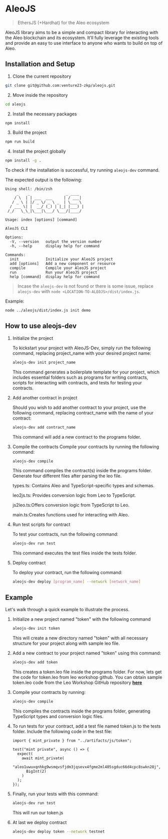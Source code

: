 # AleoJS
> EthersJS (+Hardhat) for the Aleo ecosystem

AleoJS library aims to be a simple and compact library for interacting with the Aleo blockchain and its ecosystem. It’ll fully leverage the existing tools and provide an easy to use interface to anyone who wants to build on top of Aleo.

## Installation and Setup

1. Clone the current repository
```sh
git clone git@github.com:venture23-zkp/aleojs.git
```

2. Move inside the repository
```sh
cd aleojs
```

2. Install the necessary packages
```sh
npm install
```

3. Build the project
```sh
npm run build
```

4. Install the project globally
```sh
npm install -g .
```

To check if the installation is successful, try running `aleojs-dev` command.

The expected output is the following:
```
Using shell: /bin/zsh
     _    _                _ ____  
    / \  | | ___  ___     | / ___| 
   / _ \ | |/ _ \/ _ \ _  | \___ \ 
  / ___ \| |  __/ (_) | |_| |___) |
 /_/   \_\_|\___|\___/ \___/|____/ 
                                   
Usage: index [options] [command]

AleoJS CLI

Options:
  -V, --version   output the version number
  -h, --help      display help for command

Commands:
  init            Initialize your AleoJS project
  add [options]   Add a new component or resource
  compile         Compile your AleoJS project
  run             Run your AleoJS project
  help [command]  display help for command
```

> Incase the `aleojs-dev` is not found or there is some issue, replace `aleojs-dev` with `node <LOCATION-TO-ALEOJS>/dist/index.js`.

Example:
```sh
node ../aleojs/dist/index.js init demo
```

## How to use aleojs-dev
1. Initialize the project 

    To kickstart your project with AleoJS-Dev, simply run the following command, replacing project_name with your desired project name:
    ```sh
    aleojs-dev init project_name
    ```

    This command generates a boilerplate template for your project, which includes essential folders such as programs for writing contracts, scripts for interacting with contracts, and tests for testing your contracts.

2. Add another contract in project

    Should you wish to add another contract to your project, use the following command, replacing contract_name with the name of your contract:
    ```sh
    aleojs-dev add contract_name
    ```

    This command will add a new contract to the programs folder.


3. Compile the contracts
    Compile your contracts by running the following command:
    ```sh
    aleojs-dev compile 
    ```
    This command compiles the contract(s) inside the programs folder. Generate four different files after parsing the leo file.

    types.ts: Contains Aleo and TypeScript-specific types and schemas.

    leo2js.ts: Provides conversion logic from Leo to TypeScript.

    js2leo.ts:Offers conversion logic from TypeScript to Leo.

    main.ts:Creates functions used for interacting with Aleo.

4. Run test scripts for contract

    To test your contracts, run the following command:
    ```sh
    aleojs-dev run test 
    ```

    This command executes the test files inside the tests folder.

5. Deploy contract

    To deploy your contract, run the following command:
    ```sh
    aleojs-dev deploy [program_name] --network [network_name]
    ```


## Example
Let's walk through a quick example to illustrate the process.

1. Initialize a new project named "token" with the following command

    ```sh
    aleojs-dev init token
    ```
    This will create a new directory named "token" with all necessary structure for your project along with sample leo file.

2. Add a new contract to your project named "token" using this command:
    ```sh
    aleojs-dev add token
    ```
    This creates a token.leo file inside the programs folder. For now, lets get the code for token.leo from leo workshop github. You can obtain sample token.leo code from the Leo Workshop GitHub repository __[here](https://github.com/AleoHQ/workshop/blob/master/token/src/main.leo)__
3. Compile your contracts by running:
    ```sh
    aleojs-dev compile
    ```
    This compiles the contracts inside the programs folder, generating TypeScript types and conversion logic files.

4. To run tests for your contract, add a test file named token.js to the tests folder. Include the following code in the test file:
    
    ```
    import { mint_private } from "../artifacts/js/token";

    test("mint private", async () => {
      expect(
        await mint_private(
          "aleo1uwuxqnhkg9wsmqvsfjdm3jqsevx4fgme2ml405sgduc66d4cpc8swkn28j",
          BigInt(2)
        )
      );
    });
    ```
5. Finally, run your tests with this command:
    ```sh
    aleojs-dev run test
    ```
    This will run our token.js

6. At last we deploy contract
    ```sh
    aleojs-dev deploy token --network testnet
    ```
